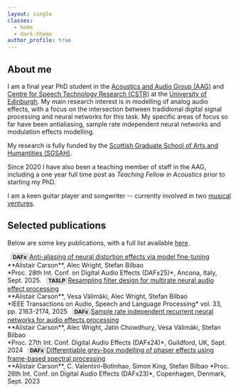 ```yaml
---
layout: single
classes:
  - home
  - dark-theme
author_profile: true
---
```


<style>
p {
  font-size: 14px;
}
</style>

## About me
I am a final year PhD student in the
[Acoustics and Audio Group (AAG)](https://www.acoustics.ed.ac.uk/) and [Centre for Speech Technology Research (CSTR)](https://www.cstr.ed.ac.uk/) at the [University of Edinburgh](https://www.ed.ac.uk/).
My main research interest is in modelling of analog audio effects, with a focus on the intersection between tradidional digital signal processing and neural networks for this task. 
My specific areas of focus so far have been antialiasing, sample rate independent neural networks and modulation effects modelling.

My research is fully funded by the [Scottish Graduate School of Arts and Humantities (SGSAH)](https://www.sgsah.ac.uk/).

Since 2020 I have also been a teaching member of staff in the AAG, including a one year full time post as *Teaching Fellow in Acoustics* prior to starting my PhD.

I am a keen guitar player and songwriter -- currently involved in two [musical ventures](/music.md).

## Selected publications

Below are some key publications, with a full list available [here](/publications.md).

<span style="display:inline-block; padding:2px 6px; margin-left:6px; background:#e0e0e0; border-radius:6px; font-size:12px; font-weight:bold;">
DAFx
</span><a href="https://arxiv.org/pdf/2505.11375" target="_blank" rel="noopener noreferrer">Anti-aliasing of neural distortion effects via model fine-tuning</a><br>
**Alistair Carson**, Alec Wright, Stefan Bilbao  <br>
*Proc. 28th Int. Conf. on Digital Audio Effects (DAFx25)*, Ancona, Italy, Sept. 2025.


<span style="display:inline-block; padding:2px 6px; margin-left:6px; background:#e0e0e0; border-radius:6px; font-size:12px; font-weight:bold;">
TASLP
</span><a href="https://arxiv.org/pdf/2501.18470" target="_blank" rel="noopener noreferrer">Resampling filter design for multirate neural audio effect processing</a><br>
**Alistair Carson**, Vesa Välimäki, Alec Wright, Stefan Bilbao  <br>
*IEEE Transactions on Audio, Speech and Language Processing* vol. 33, pp. 2163-2174, 2025


<span style="display:inline-block; padding:2px 6px; margin-left:6px; background:#e0e0e0; border-radius:6px; font-size:12px; font-weight:bold;">
DAFx
</span><a href="https://arxiv.org/pdf/2406.06293" target="_blank" rel="noopener noreferrer">Sample rate independent recurrent neural networks for audio effects processing</a><br>
**Alistair Carson**, Alec Wright, Jatin Chowdhury, Vesa Välimäki, Stefan Bilbao  <br>
*Proc. 27th Int. Conf. Digital Audio Effects (DAFx24)*, Guildford, UK, Sept. 2024


<span style="display:inline-block; padding:2px 6px; margin-left:6px; background:#e0e0e0; border-radius:6px; font-size:12px; font-weight:bold;">
DAFx
</span><a href="https://arxiv.org/pdf/2306.01332" target="_blank" rel="noopener noreferrer">Differentiable grey-box modelling of phaser effects using frame-based spectral processing</a><br>
**Alistair Carson**, C. Valentini-Botinhao, Simon King, Stefan Bilbao  
*Proc. 26th Int. Conf. on Digital Audio Effects (DAFx23)*, Copenhagen, Denmark, Sept. 2023 
